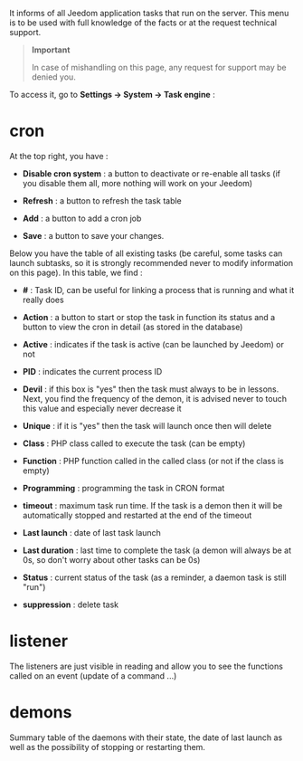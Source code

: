 It informs of all Jeedom application tasks that run on the
server. This menu is to be used with full knowledge of the facts or at the
request technical support.

> **Important**
>
> In case of mishandling on this page, any request for
> support may be denied you.

To access it, go to **Settings → System → Task engine**
:

# cron

At the top right, you have :

-   **Disable cron system** : a button to deactivate or
    re-enable all tasks (if you disable them all, more
    nothing will work on your Jeedom)

-   **Refresh** : a button to refresh the task table

-   **Add** : a button to add a cron job

-   **Save** : a button to save your changes.

Below you have the table of all existing tasks
(be careful, some tasks can launch subtasks, so it is
strongly recommended never to modify information on this
page). In this table, we find :

-   **\#** : Task ID, can be useful for linking a
    process that is running and what it really does

-   **Action** : a button to start or stop the task in function
    its status and a button to view the cron in detail (as stored in the database)

-   **Active** : indicates if the task is active (can be launched
    by Jeedom) or not

-   **PID** : indicates the current process ID

-   **Devil** : if this box is &quot;yes&quot; then the task must always
    to be in lessons. Next, you find the frequency of the demon, it is
    advised never to touch this value and especially never
    decrease it

-   **Unique** : if it is &quot;yes&quot; then the task will launch once
    then will delete

-   **Class** : PHP class called to execute the task (can
    be empty)

-   **Function** : PHP function called in the called class (or not
    if the class is empty)

-   **Programming** : programming the task in CRON format

-   **timeout** : maximum task run time. If the
    task is a demon then it will be automatically stopped and
    restarted at the end of the timeout

-   **Last launch** : date of last task launch

-   **Last duration** : last time to complete the task (a
    demon will always be at 0s, so don&#39;t worry about other tasks
    can be 0s)

-   **Status** : current status of the task (as a reminder, a daemon task
    is still &quot;run&quot;)

-   **suppression** : delete task


# listener

The listeners are just visible in reading and allow you to see the functions called on an event (update of a command ...)

# demons

Summary table of the daemons with their state, the date of last launch as well as the possibility of stopping or restarting them.
